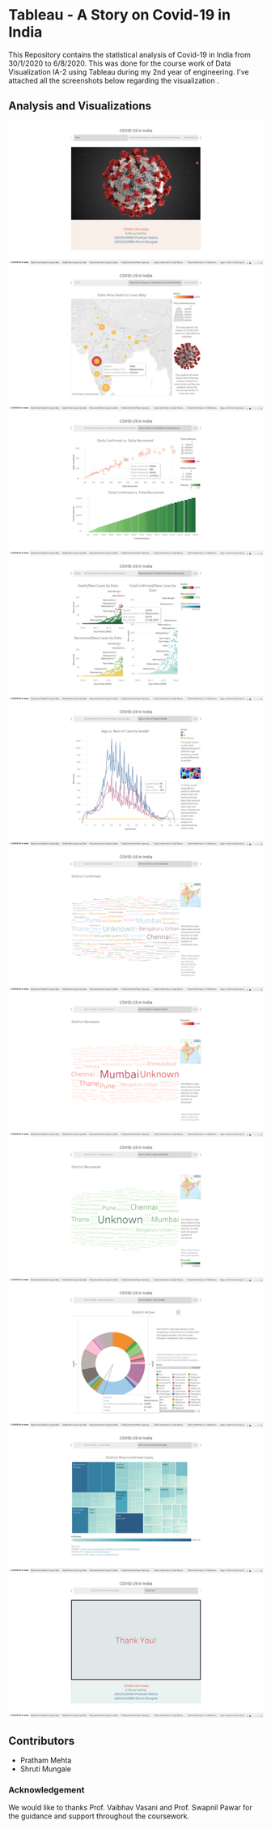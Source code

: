 # Tableau - A Story on Covid-19 in India

This Repository contains the statistical analysis of Covid-19 in India from 30/1/2020 to 6/8/2020. This was done for the course work of Data Visualization IA-2 using Tableau during my 2nd year of engineering. I've attached all the screenshots below regarding the visualization .

## Analysis and Visualizations
 

![Nav Bar](https://github.com/Warrior2612/DV-IA2_Covid19inIndia/blob/main/images/1.png)
![Nav Bar](https://github.com/Warrior2612/DV-IA2_Covid19inIndia/blob/main/images/2.png)
![Nav Bar](https://github.com/Warrior2612/DV-IA2_Covid19inIndia/blob/main/images/3.png)
![Nav Bar](https://github.com/Warrior2612/DV-IA2_Covid19inIndia/blob/main/images/4.png)
![Nav Bar](https://github.com/Warrior2612/DV-IA2_Covid19inIndia/blob/main/images/5.png)
![Nav Bar](https://github.com/Warrior2612/DV-IA2_Covid19inIndia/blob/main/images/6.png)
![Nav Bar](https://github.com/Warrior2612/DV-IA2_Covid19inIndia/blob/main/images/7.png)
![Nav Bar](https://github.com/Warrior2612/DV-IA2_Covid19inIndia/blob/main/images/8.png)
![Nav Bar](https://github.com/Warrior2612/DV-IA2_Covid19inIndia/blob/main/images/9.png)
![Nav Bar](https://github.com/Warrior2612/DV-IA2_Covid19inIndia/blob/main/images/10.png)
![Nav Bar](https://github.com/Warrior2612/DV-IA2_Covid19inIndia/blob/main/images/11.png)


## Contributors

  - Pratham Mehta
  - Shruti Mungale


### Acknowledgement 

We would like to thanks Prof. Vaibhav Vasani and Prof. Swapnil Pawar for the guidance and support throughout the coursework.
